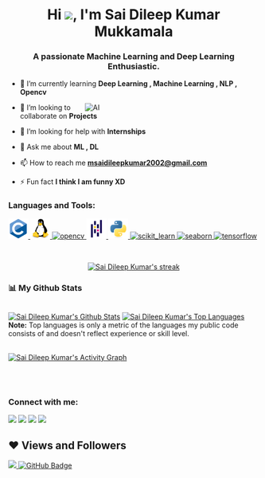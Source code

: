 
<h1 align="center">Hi <img src="https://raw.githubusercontent.com/MartinHeinz/MartinHeinz/master/wave.gif" width="30px">, I'm Sai Dileep Kumar Mukkamala</h1>
<h3 align="center">A passionate Machine Learning and Deep Learning Enthusiastic.</h3>



- 🌱 I’m currently learning **Deep Learning , Machine Learning , NLP , Opencv**
<img align="right" alt="AI" width="350" src="https://cdn.dribbble.com/users/46123/screenshots/6135335/ai-sun-type.gif">

- 👯 I’m looking to collaborate on **Projects**

- 🤝 I’m looking for help with **Internships**

- 💬 Ask me about **ML , DL**

- 📫 How to reach me **msaidileepkumar2002@gmail.com**

- ⚡ Fun fact **I think I am funny XD**


<h3 align="left">Languages and Tools:</h3>
<p align="left"> <a href="https://www.cprogramming.com/" target="_blank" rel="noreferrer"> <img src="https://raw.githubusercontent.com/devicons/devicon/master/icons/c/c-original.svg" alt="c" width="40" height="40"/>  <a href="https://www.linux.org/" target="_blank" rel="noreferrer"> <img src="https://raw.githubusercontent.com/devicons/devicon/master/icons/linux/linux-original.svg" alt="linux" width="40" height="40"/> </a> <a href="https://opencv.org/" target="_blank" rel="noreferrer"> <img src="https://www.vectorlogo.zone/logos/opencv/opencv-icon.svg" alt="opencv" width="40" height="40"/> </a> <a href="https://pandas.pydata.org/" target="_blank" rel="noreferrer"> <img src="https://raw.githubusercontent.com/devicons/devicon/2ae2a900d2f041da66e950e4d48052658d850630/icons/pandas/pandas-original.svg" alt="pandas" width="40" height="40"/> </a> <a href="https://www.python.org" target="_blank" rel="noreferrer"> <img src="https://raw.githubusercontent.com/devicons/devicon/master/icons/python/python-original.svg" alt="python" width="40" height="40"/> </a> <a href="https://scikit-learn.org/" target="_blank" rel="noreferrer"> <img src="https://upload.wikimedia.org/wikipedia/commons/0/05/Scikit_learn_logo_small.svg" alt="scikit_learn" width="40" height="40"/> </a> <a href="https://seaborn.pydata.org/" target="_blank" rel="noreferrer"> <img src="https://seaborn.pydata.org/_images/logo-mark-lightbg.svg" alt="seaborn" width="40" height="40"/> </a> <a href="https://www.tensorflow.org" target="_blank" rel="noreferrer"> <img src="https://www.vectorlogo.zone/logos/tensorflow/tensorflow-icon.svg" alt="tensorflow" width="40" height="40"/> </a> </p>
<!-- [![React Badge](https://img.shields.io/badge/-React-61DBFB?style=for-the-badge&labelColor=black&logo=react&logoColor=61DBFB)](#)  [![Javascript Badge](https://img.shields.io/badge/-Javascript-F0DB4F?style=for-the-badge&labelColor=black&logo=javascript&logoColor=F0DB4F)](#) [![Typescript Badge](https://img.shields.io/badge/-Typescript-007acc?style=for-the-badge&labelColor=black&logo=typescript&logoColor=007acc)](#) [![Nodejs Badge](https://img.shields.io/badge/-Nodejs-3C873A?style=for-the-badge&labelColor=black&logo=node.js&logoColor=3C873A)](#) [![GraphQL Badge](https://img.shields.io/badge/-GraphQl-e535ab?style=for-the-badge&labelColor=black&logo=node.js&logoColor=e535ab)](#) -->
<br/>

<p align="center">
    <a href="https://github.com/Saidileepkumarmukkamala/github-readme-streak-stats">
        <img title="🔥 Get streak stats for your profile at git.io/streak-stats" alt="Sai Dileep Kumar's streak" src="https://github-readme-streak-stats.herokuapp.com/?user=Saidileepkumarmukkamala&theme=black-ice&hide_border=true&stroke=0000&background=060A0CD0"/>
    </a>
</p>

### 📊 My Github Stats

  <br/>
    <a href="https://github.com/Saidileepkumarmukkamala/github-readme-stats"><img alt="Sai Dileep Kumar's Github Stats" width = 45% src="https://github-readme-stats.vercel.app/api?username=Saidileepkumarmukkamala&show_icons=true&count_private=true&theme=react&hide_border=true&bg_color=0D1117" /></a>
  <a href="https://github.com/Saidileepkumarmukkamala/github-readme-stats"><img alt="Sai Dileep Kumar's Top Languages" width = 45% src="https://github-readme-stats.vercel.app/api/top-langs/?username=Saidileepkumarmukkamala&langs_count=8&count_private=true&layout=compact&theme=react&hide_border=true&bg_color=0D1117" /></a>
  <br/>
  <b>Note:</b> Top languages is only a metric of the languages my public code consists of and doesn't reflect experience or skill level.
  <br/>
<br/>

<a href="https://github.com/Saidileepkumarmukkamala/github-readme-activity-graph"><img alt="Sai Dileep Kumar's Activity Graph" src="https://activity-graph.herokuapp.com/graph?username=Saidileepkumarmukkamala&bg_color=0D1117&color=5BCDEC&line=5BCDEC&point=FFFFFF&hide_border=true" /></a>

<br/>
<br/>

### Connect with me:
<p align="left">

<a href = "www.linkedin.com/in/sai-dileep-kumar-mukkamala/"><img src="https://img.icons8.com/fluent/48/000000/linkedin.png"/></a>
<a href = "https://www.facebook.com/saidileepkumar.mukkamala/"><img src="https://img.icons8.com/fluent/48/000000/facebook.png"/></a>
<a href = "https://www.instagram.com/_.mr._.b.i.t.t.u._/"><img src="https://img.icons8.com/fluent/48/000000/instagram-new.png"/></a>
<a href = "https://www.codechef.com/users/dileepkumarmuk"><img src="https://img.icons8.com/fluent/48/000000/codechef.png"/></a>
</p>

## ❤ Views and Followers
<a href="https://github.com/Saidileepkumarmukkamala/github-profile-views-counter">
    <img src="https://komarev.com/ghpvc/?username=Saidileepkumarmukkamala">
</a>
<a href="https://github.com/Saidileepkumarmukkamala?tab=followers"><img src="https://img.shields.io/github/followers/Saidileepkumarmukkamala?label=Followers&style=social" alt="GitHub Badge"></a>
